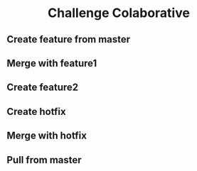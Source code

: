 <h1 align="center">Challenge Colaborative</h1>


## Create feature from master

## Merge with feature1

## Create feature2

## Create hotfix

## Merge with hotfix

## Pull from master
